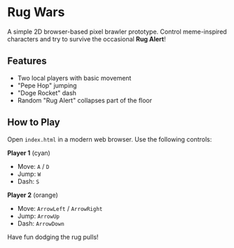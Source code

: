 # Rug Wars

A simple 2D browser-based pixel brawler prototype. Control meme-inspired characters and try to survive the occasional **Rug Alert**!

## Features
- Two local players with basic movement
- "Pepe Hop" jumping
- "Doge Rocket" dash
- Random "Rug Alert" collapses part of the floor

## How to Play
Open `index.html` in a modern web browser. Use the following controls:

**Player 1** (cyan)
- Move: `A` / `D`
- Jump: `W`
- Dash: `S`

**Player 2** (orange)
- Move: `ArrowLeft` / `ArrowRight`
- Jump: `ArrowUp`
- Dash: `ArrowDown`

Have fun dodging the rug pulls!
